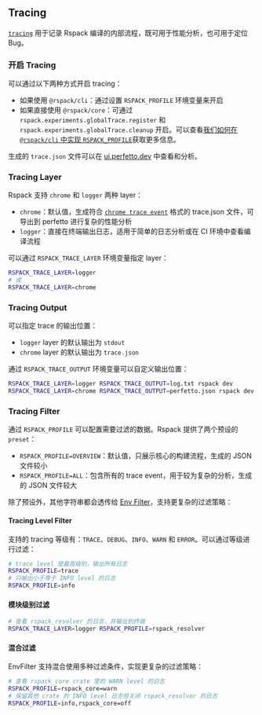 ## Tracing

[`tracing`](https://crates.io/crates/tracing) 用于记录 Rspack 编译的内部流程，既可用于性能分析，也可用于定位 Bug。

### 开启 Tracing

可以通过以下两种方式开启 tracing：

- 如果使用 `@rspack/cli`：通过设置 `RSPACK_PROFILE` 环境变量来开启
- 如果直接使用 `@rspack/core`：可通过 `rspack.experiments.globalTrace.register` 和 `rspack.experiments.globalTrace.cleanup` 开启。可以查看[我们如何在 `@rspack/cli` 中实现 `RSPACK_PROFILE`](https://github.com/web-infra-dev/rspack/blob/9be47217b5179186b0825ca79990ab2808aa1a0f/packages/rspack-cli/src/utils/profile.ts#L219-L224)获取更多信息。

生成的 `trace.json` 文件可以在 [ui.perfetto.dev](https://ui.perfetto.dev/) 中查看和分析。

### Tracing Layer

Rspack 支持 `chrome` 和 `logger` 两种 layer：

- `chrome`：默认值，生成符合 [`chrome trace event`](https://docs.google.com/document/d/1CvAClvFfyA5R-PhYUmn5OOQtYMH4h6I0nSsKchNAySU/preview?tab=t.0#heading=h.yr4qxyxotyw) 格式的 trace.json 文件，可导出到 perfetto 进行复杂的性能分析
- `logger`：直接在终端输出日志，适用于简单的日志分析或在 CI 环境中查看编译流程

可以通过 `RSPACK_TRACE_LAYER` 环境变量指定 layer：

```sh
RSPACK_TRACE_LAYER=logger
# 或
RSPACK_TRACE_LAYER=chrome
```

### Tracing Output

可以指定 trace 的输出位置：

- `logger` layer 的默认输出为 `stdout`
- `chrome` layer 的默认输出为 `trace.json`

通过 `RSPACK_TRACE_OUTPUT` 环境变量可以自定义输出位置：

```sh
RSPACK_TRACE_LAYER=logger RSPACK_TRACE_OUTPUT=log.txt rspack dev
RSPACK_TRACE_LAYER=chrome RSPACK_TRACE_OUTPUT=perfetto.json rspack dev
```

### Tracing Filter

通过 `RSPACK_PROFILE` 可以配置需要过滤的数据。Rspack 提供了两个预设的 `preset`：

- `RSPACK_PROFILE=OVERVIEW`：默认值，只展示核心的构建流程，生成的 JSON 文件较小
- `RSPACK_PROFILE=ALL`：包含所有的 trace event，用于较为复杂的分析，生成的 JSON 文件较大

除了预设外，其他字符串都会透传给 [Env Filter](https://docs.rs/tracing-subscriber/latest/tracing_subscriber/filter/struct.EnvFilter.html#example-syntax)，支持更复杂的过滤策略：

#### Tracing Level Filter

支持的 tracing 等级有：`TRACE`、`DEBUG`、`INFO`、`WARN` 和 `ERROR`。可以通过等级进行过滤：

```sh
# trace level 是最高级别，输出所有日志
RSPACK_PROFILE=trace
# 只输出小于等于 INFO level 的日志
RSPACK_PROFILE=info
```

#### 模块级别过滤

```sh
# 查看 rspack_resolver 的日志，并输出到终端
RSPACK_TRACE_LAYER=logger RSPACK_PROFILE=rspack_resolver
```

#### 混合过滤

EnvFilter 支持混合使用多种过滤条件，实现更复杂的过滤策略：

```sh
# 查看 rspack_core crate 里的 WARN level 的日志
RSPACK_PROFILE=rspack_core=warn
# 保留其他 crate 的 INFO level 日志但关闭 rspack_resolver 的日志
RSPACK_PROFILE=info,rspack_core=off
```
